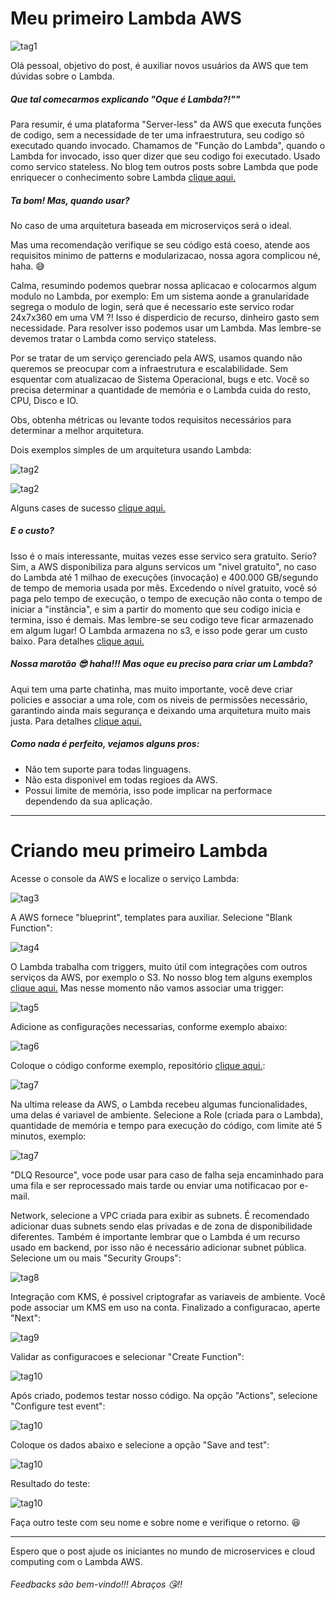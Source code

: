 **Meu primeiro Lambda AWS**
======
![tag1](./imagens/img01.jpeg)

Olá pessoal, objetivo do post, é auxiliar novos usuários da AWS que tem dúvidas sobre o Lambda.

##### Que tal comecarmos explicando "Oque é Lambda?!""

Para resumir, é uma plataforma "Server-less" da AWS que executa funções de codigo, sem a necessidade de ter uma infraestrutura, seu codigo só executado quando invocado. Chamamos de "Função do Lambda", quando o Lambda for invocado, isso quer dizer que seu codigo foi executado. Usado como servico stateless. No blog tem outros posts sobre Lambda que pode enriquecer o conhecimento sobre Lambda [clique aqui.](http://www.concretesolutions.com.br/?s=lambda&post_type=post)

##### Ta bom! Mas, quando usar?

No caso de uma arquitetura baseada em microserviços será o ideal.

Mas uma recomendação verifique se seu código está coeso, atende aos requisitos minimo de patterns e modularizacao, nossa agora complicou né, haha. 😅

Calma, resumindo podemos quebrar nossa aplicacao e colocarmos algum modulo no Lambda, por exemplo: Em um sistema aonde a granularidade segrega o modulo de login, será que é necessario este servico rodar 24x7x360 em uma VM ?! Isso é disperdicio de recurso, dinheiro gasto sem necessidade. Para resolver isso podemos usar um Lambda. Mas lembre-se devemos tratar o Lambda como serviço stateless.

Por se tratar de um serviço gerenciado pela AWS, usamos quando não queremos se preocupar com a infraestrutura e escalabilidade. Sem esquentar com atualizacao de Sistema Operacional, bugs e etc. Você so precisa determinar a quantidade de memória e o Lambda cuida do resto, CPU, Disco e IO.

Obs, obtenha métricas ou levante todos requisitos necessários para determinar a melhor arquitetura.

Dois exemplos simples de um arquitetura usando Lambda:

![tag2](./imagens/arqaws01)

![tag2](./imagens/arqaws003)


Alguns cases de sucesso [clique aqui.](https://aws.amazon.com/pt/solutions/case-studies/all/)

##### E o custo?

Isso é o mais interessante, muitas vezes esse servico sera gratuito. Serio? Sim, a AWS disponibiliza para alguns servicos um "nivel gratuito", no caso do Lambda até 1 milhao de execuções (invocação) e 400.000 GB/segundo de tempo de memoria usada por mês.
Excedendo o nível gratuito, você só paga pelo tempo de execução, o tempo de execução não conta o tempo de iniciar a "instância", e sim a partir do momento que seu codigo inicia e termina, isso é demais.
Mas lembre-se seu codigo teve ficar armazenado em algum lugar! O Lambda armazena no s3, e isso pode gerar um custo baixo. Para detalhes [clique aqui.](https://aws.amazon.com/pt/lambda/pricing/)

##### Nossa marotão 😎 haha!!! Mas oque eu preciso para criar um Lambda?

Aqui tem uma parte chatinha, mas muito importante, você deve criar policies e associar a uma role, com os niveis de permissões necessário, garantindo ainda mais segurança e deixando uma arquitetura muito mais justa. Para detalhes [clique aqui.](http://docs.aws.amazon.com/pt_br/lambda/latest/dg/access-control-identity-based.html)

##### Como nada é perfeito, vejamos alguns pros:

- Não tem suporte para todas linguagens.
- Não esta disponivel em todas regioes da AWS.
- Possui limite de memória, isso pode implicar na performace dependendo da sua aplicação.

---
Criando meu primeiro Lambda
========
Acesse o console da AWS e localize o serviço Lambda:

![tag3](./imagens/img001.png)

A AWS fornece "blueprint", templates para auxiliar.
Selecione "Blank Function":

![tag4](./imagens/img002.png)

O Lambda trabalha com triggers, muito útil com integrações com outros serviços da AWS, por exemplo o S3. No nosso blog tem alguns exemplos [clique aqui.](http://www.concretesolutions.com.br/?s=lambda&post_type=post)
Mas nesse momento não vamos associar uma trigger:

![tag5](./imagens/img003.png)

Adicione as configurações necessarias, conforme exemplo abaixo:

![tag6](./imagens/img004.png)

Coloque o código conforme exemplo, repositório [clique aqui.](exemplo):

![tag7](./imagens/img008.png)

Na ultima release da AWS, o Lambda recebeu algumas funcionalidades, uma delas é variavel de ambiente.
Selecione a Role (criada para o Lambda), quantidade de memória e tempo para execução do código, com limite até 5 minutos, exemplo:

![tag7](./imagens/img005.png)

"DLQ Resource", voce pode usar para caso de falha seja encaminhado para uma fila e ser reprocessado mais tarde ou enviar uma notificacao por e-mail.



Network, selecione a VPC criada para exibir as subnets. É recomendado adicionar duas subnets sendo elas privadas e de zona de disponibilidade diferentes. Também é importante lembrar que o Lambda é um recurso usado em backend, por isso não é necessário adicionar subnet pública.
Selecione um ou mais "Security Groups":

![tag8](./imagens/img006.png)

Integração com KMS, é possivel criptografar as variaveis de ambiente. Você pode associar um KMS em uso na conta.
Finalizado a configuracao, aperte "Next":

![tag9](./imagens/img007.png)

Validar as configuracoes e selecionar "Create Function":

![tag10](./imagens/img0012.png)

Após criado, podemos testar nosso código.
Na opção "Actions", selecione "Configure test event":


![tag10](./imagens/img009.png)

Coloque os dados abaixo e selecione a opção "Save and test":

![tag10](./imagens/img0010.png)

Resultado do teste:

![tag10](./imagens/img0011.png)

Faça outro teste com seu nome e sobre nome e verifique o retorno. 😆
_______
Espero que o post ajude os iniciantes no mundo de microservices e cloud computing com o Lambda AWS.

###### Feedbacks são bem-vindo!!! Abraços 😘!!
